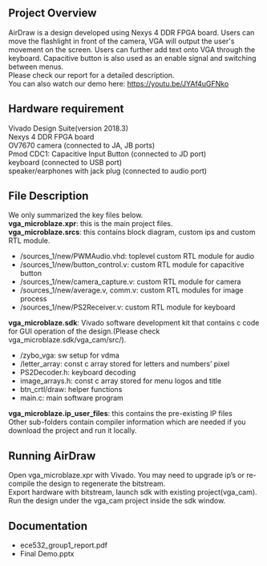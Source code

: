 ## Project Overview
AirDraw is a design developed using Nexys 4 DDR FPGA board. Users can move the flashlight in front of the camera, VGA will output the user's movement on the screen. Users can further add text onto VGA through the keyboard. Capacitive button is also used as an enable signal and switching between menus. 
<br />Please check our report for a detailed description.
<br />You can also watch our demo here: https://youtu.be/JYAf4uGFNko

## Hardware requirement
Vivado Design Suite(version 2018.3)
<br />Nexys 4 DDR FPGA board
<br />OV7670 camera (connected to JA, JB ports)
<br />Pmod CDC1: Capacitive Input Button (connected to JD port)
<br />keyboard (connected to USB port)
<br />speaker/earphones with jack plug (connected to audio port)

## File Description
We only summarized the key files below.
<br />**vga_microblaze.xpr**: this is the main project files.
<br />**vga_microblaze.srcs**: this contains block diagram, custom ips and custom RTL module.
* /sources_1/new/PWMAudio.vhd: toplevel custom RTL module for audio
* /sources_1/new/button_control.v: custom RTL module for capacitive button
* /sources_1/new/camera_capture.v: custom RTL module for camera
* /sources_1/new/average.v, comm.v: custom RTL modules for image process
* /sources_1/new/PS2Receiver.v: custom RTL module for keyboard

**vga_microblaze.sdk**: Vivado software development kit that contains c code for GUI operation of the design.(Please check vga_microblaze.sdk/vga_cam/src/).
* /zybo_vga: sw setup for vdma
* /letter_array: const c array stored for letters and numbers’ pixel
* PS2Decoder.h: keyboard decoding 
* image_arrays.h: const c array stored for menu logos and title
* btn_crtl/draw: helper functions
* main.c: main software program

**vga_microblaze.ip_user_files**: this contains the pre-existing IP files
<br />Other sub-folders contain compiler information which are needed if you download the project and run it locally.

## Running AirDraw
Open vga_microblaze.xpr with Vivado. You may need to upgrade ip’s or re-compile the design to regenerate the bitstream.
<br />Export hardware with bitstream, launch sdk with existing project(vga_cam).
<br />Run the design under the vga_cam project inside the sdk window.

## Documentation
* ece532_group1_report.pdf
* Final Demo.pptx


